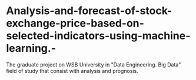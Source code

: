 # Analysis-and-forecast-of-stock-exchange-price-based-on-selected-indicators-using-machine-learning.-
The graduate project on WSB University in "Data Engineering. Big Data" field of study that consist with analysis and prognosis.
